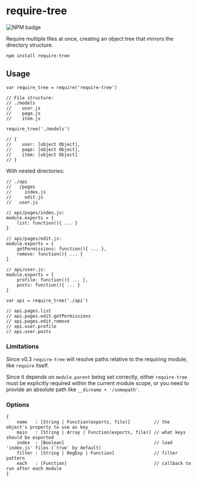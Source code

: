 require-tree
============

![NPM badge](https://nodei.co/npm/require-tree.png?compact=true)

Require multiple files at once, creating an object tree that mirrors the directory structure.

    npm install require-tree

Usage
-----

    var require_tree = require('require-tree')

    // File structure:
    // ./models
    //    user.js
    //    page.js
    //    item.js

    require_tree('./models')

    // {
    //    user: [object Object],
    //    page: [object Object],
    //    item: [object Object]
    // }

With nested directories:

    // ./api
    //   /pages
    //     index.js
    //     edit.js
    //   user.js

    // api/pages/index.js:
    module.exports = {
        list: function(){ ... }
    }

    // api/pages/edit.js:
    module.exports = {
        getPermissions: function(){ ... },
        remove: function(){ ... }
    }

    // api/user.js:
    module.exports = {
        profile: function(){ ... },
        posts: function(){ ... }
    }

    var api = require_tree('./api')

    // api.pages.list
    // api.pages.edit.getPermissions
    // api.pages.edit.remove
    // api.user.profile
    // api.user.posts

### Limitations

Since v0.3 `require-tree` will resolve paths relative to the requiring module, like `require` itself.

Since it depends on `module.parent` being set correctly, either `require-tree` must be explicitly required within the current module scope, or you need to provide an absolute path like `__dirname + '/somepath'`.


### Options

    {
        name   : [String | Function(exports, file)]         // the object's property to use as key
        main   : [String | Array | Function(exports, file)] // what keys should be exported
        index  : [Boolean]                                  // load 'index.js' files (`true` by default)
        filter : [String | RegExp | Function]               // filter pattern
        each   : [Function]                                 // callback to run after each module
    }

